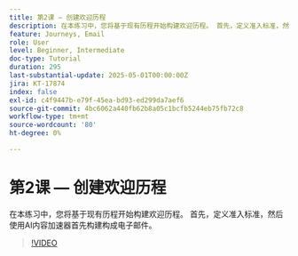 ```yaml
---
title: 第2课 — 创建欢迎历程
description: 在本练习中，您将基于现有历程开始构建欢迎历程。 首先，定义准入标准，然后使用AI内容加速器首先构建构成电子邮件。
feature: Journeys, Email
role: User
level: Beginner, Intermediate
doc-type: Tutorial
duration: 295
last-substantial-update: 2025-05-01T00:00:00Z
jira: KT-17874
index: false
exl-id: c4f9447b-e79f-45ea-bd93-ed299da7aef6
source-git-commit: 4bc6062a440fb62b8a05c1bcfb5244eb75fb72c8
workflow-type: tm+mt
source-wordcount: '80'
ht-degree: 0%

---
```


# 第2课 — 创建欢迎历程

在本练习中，您将基于现有历程开始构建欢迎历程。 首先，定义准入标准，然后使用AI内容加速器首先构建构成电子邮件。

>[!VIDEO](https://video.tv.adobe.com/v/3457896/?learn=on&enablevpops)
